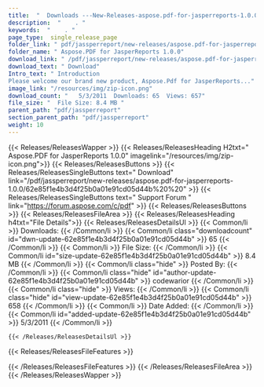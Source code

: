 ```yaml
---
title:  "  Downloads ---New-Releases-aspose.pdf-for-jasperreports-1.0.0 . " 
description:  "    . " 
keywords:  "    . " 
page_type:  single_release_page
folder_link: " pdf/jassperreport/new-releases/aspose.pdf-for-jasperreports-1.0.0/"
folder_name: " Aspose.PDF for JasperReports 1.0.0"
download_link: " /pdf/jassperreport/new-releases/aspose.pdf-for-jasperreports-1.0.0/62e85f1e4b3d4f25b0a01e91cd05d44b"
download_text: " Download"
Intro_text: " Introduction
Please welcome our brand new product, Aspose.Pdf for JasperReports..."
image_link: "/resources/img/zip-icon.png"
download_count: "   5/3/2011  Downloads: 65  Views: 657"
file_size: "  File Size: 8.4 MB "
parent_path: "pdf/jassperreport"
section_parent_path: "pdf/jassperreport"
weight: 10 
---
```


{{< Releases/ReleasesWapper >}}
  {{< Releases/ReleasesHeading H2txt=" Aspose.PDF for JasperReports 1.0.0" imagelink="/resources/img/zip-icon.png">}}
  {{< Releases/ReleasesButtons >}}
    {{< Releases/ReleasesSingleButtons text=" Download" link="/pdf/jassperreport/new-releases/aspose.pdf-for-jasperreports-1.0.0/62e85f1e4b3d4f25b0a01e91cd05d44b%20%20" >}}
    {{< Releases/ReleasesSingleButtons text=" Support Forum " link="https://forum.aspose.com/c/pdf" >}}
  {{< Releases/ReleasesButtons >}}
  {{< Releases/ReleasesFileArea >}}
    {{< Releases/ReleasesHeading h4txt="File Details">}}
    {{< Releases/ReleasesDetailsUl >}}
            {{< Common/li  >}} Downloads: {{< /Common/li >}} 
      {{< Common/li class="downloadcount" id="dwn-update-62e85f1e4b3d4f25b0a01e91cd05d44b" >}} 65 {{< /Common/li >}} 
      {{< Common/li  >}} File Size: {{< /Common/li >}} 
      {{< Common/li id="size-update-62e85f1e4b3d4f25b0a01e91cd05d44b" >}} 8.4 MB {{< /Common/li >}} 
      {{< Common/li  class="hide" >}} Posted By: {{< /Common/li >}} 
      {{< Common/li class="hide" id="author-update-62e85f1e4b3d4f25b0a01e91cd05d44b" >}} codewarior {{< /Common/li >}} 
      {{< Common/li class="hide"  >}} Views: {{< /Common/li >}} 
      {{< Common/li class="hide" id="view-update-62e85f1e4b3d4f25b0a01e91cd05d44b" >}} 658 {{< /Common/li >}} 
      {{< Common/li  >}} Date Added: {{< /Common/li >}} 
      {{< Common/li id="added-update-62e85f1e4b3d4f25b0a01e91cd05d44b" >}} 5/3/2011 {{< /Common/li >}} 

    {{< /Releases/ReleasesDetailsUl >}}

  {{< Releases/ReleasesFileFeatures >}}
      
  {{< /Releases/ReleasesFileFeatures >}}
 {{< /Releases/ReleasesFileArea >}}
{{< /Releases/ReleasesWapper >}}


